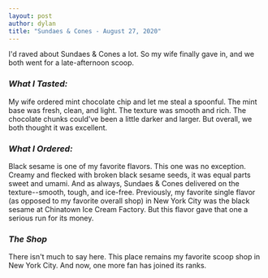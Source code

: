 ```yaml
---
layout: post
author: dylan
title: "Sundaes & Cones - August 27, 2020"
---
```

I'd raved about Sundaes & Cones a lot. So my wife finally gave in, and we both went for a late-afternoon scoop.

### *What I Tasted:*
My wife ordered mint chocolate chip and let me steal a spoonful. The mint base was fresh, clean, and light. The texture was smooth and rich. The chocolate chunks could've been a little darker and larger. But overall, we both thought it was excellent.

### *What I Ordered:*
Black sesame is one of my favorite flavors. This one was no exception. Creamy and flecked with broken black sesame seeds, it was equal parts sweet and umami. And as always, Sundaes & Cones delivered on the texture--smooth, tough, and ice-free. Previously, my favorite single flavor (as opposed to my favorite overall shop) in New York City was the black sesame at Chinatown Ice Cream Factory. But this flavor gave that one a serious run for its money.

### *The Shop*
There isn't much to say here. This place remains my favorite scoop shop in New York City. And now, one more fan has joined its ranks.
